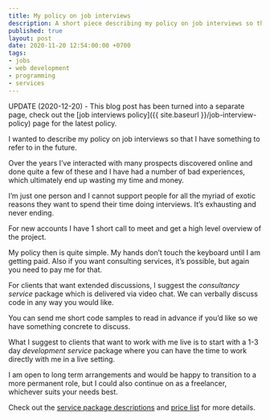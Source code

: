 ```yaml
---
title: My policy on job interviews
description: A short piece describing my policy on job interviews so that I have something to refer to in the future
published: true
layout: post
date: 2020-11-20 12:54:00:00 +0700
tags:
- jobs
- web development
- programming
- services
--- 
```


UPDATE (2020-12-20) - This blog post has been turned into a separate page, check out the [job interviews policy]({{ site.baseurl }}/job-interview-policy) page for the latest policy.

I wanted to describe my policy on job interviews so that I have something to refer to in the future.

Over the years I’ve interacted with many prospects discovered online and done quite a few of these and I have had a number of bad experiences, which ultimately end up wasting my time and money. 

I’m just one person and I cannot support people for all the myriad of exotic reasons they want to spend their time doing interviews. It’s exhausting and never ending.

For new accounts I have 1 short call to meet and get a high level overview of the project.

My policy then is quite simple. My hands don’t touch the keyboard until I am getting paid. Also if you want consulting services, it’s possible, but again you need to pay me for that.

For clients that want extended discussions, I suggest the *consultancy service* package which is delivered via video chat. We can verbally discuss code in any way you would like. 

You can send me short code samples to read in advance if you’d like so we have something concrete to discuss.

What I suggest to clients that want to work with me live is to start with a 1-3 day *development service* package where you can have the time to work directly with me in a live setting.

I am open to long term arrangements and would be happy to transition to a more permanent role, but I could also continue on as a freelancer, whichever suits your needs best.

Check out the [service package descriptions](https://blog.markjgsmith.com/2018/07/04/decription-of-my-freelance-nodejs-software-services.html) and [price list](https://blog.markjgsmith.com/pricing) for more details.
